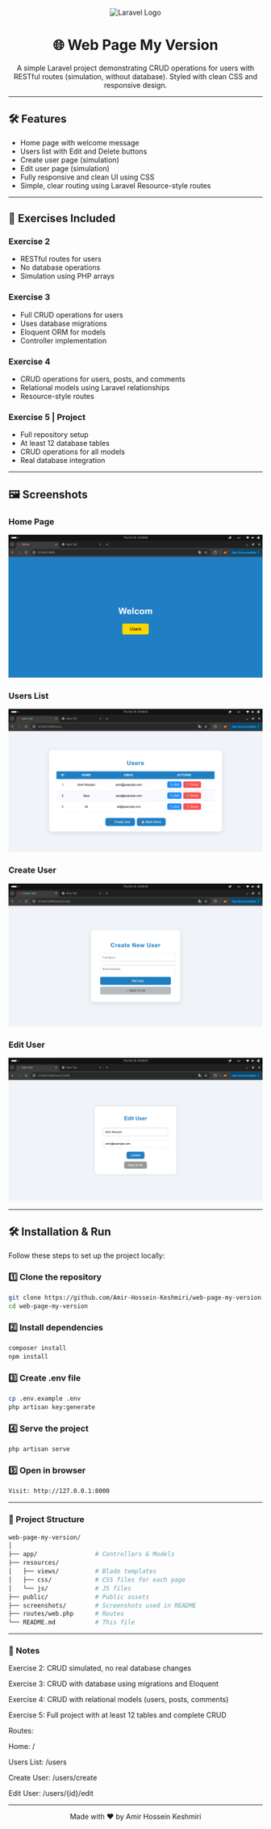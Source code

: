 <p align="center">
  <img src="https://raw.githubusercontent.com/laravel/art/master/logo-lockup/5%20SVG/2%20CMYK/1%20Full%20Color/laravel-logolockup-cmyk-red.svg" width="250" alt="Laravel Logo">
</p>

<h1 align="center">🌐 Web Page My Version</h1>

<p align="center">
A simple Laravel project demonstrating CRUD operations for users with RESTful routes (simulation, without database).  
Styled with clean CSS and responsive design.  
</p>

---

## 🛠️ Features

- Home page with welcome message  
- Users list with Edit and Delete buttons  
- Create user page (simulation)  
- Edit user page (simulation)  
- Fully responsive and clean UI using CSS  
- Simple, clear routing using Laravel Resource-style routes  

---

## 📝 Exercises Included

### Exercise 2
- RESTful routes for users  
- No database operations  
- Simulation using PHP arrays  

### Exercise 3
- Full CRUD operations for users  
- Uses database migrations  
- Eloquent ORM for models  
- Controller implementation  

### Exercise 4
- CRUD operations for users, posts, and comments  
- Relational models using Laravel relationships  
- Resource-style routes  

### Exercise 5 | Project
- Full repository setup  
- At least 12 database tables  
- CRUD operations for all models  
- Real database integration  

---

## 🖼️ Screenshots

### Home Page
![Welcome](screenshots/welcome.png)

### Users List
![Users List](screenshots/users.png)

### Create User
![Create User](screenshots/create.png)

### Edit User
![Edit User](screenshots/edit.png)

---

## 🛠️ Installation & Run

Follow these steps to set up the project locally:

### 1️⃣ Clone the repository
```bash
git clone https://github.com/Amir-Hossein-Keshmiri/web-page-my-version.git
cd web-page-my-version
```

### 2️⃣ Install dependencies

```bash
composer install
npm install
```

### 3️⃣ Create .env file

```bash
cp .env.example .env
php artisan key:generate
```

### 4️⃣ Serve the project

```bash
php artisan serve
```

### 5️⃣ Open in browser

```bash
Visit: http://127.0.0.1:8000
```

---

### 📂 Project Structure

```bash
web-page-my-version/
│
├── app/                # Controllers & Models
├── resources/
│   ├── views/          # Blade templates
│   ├── css/            # CSS files for each page
│   └── js/             # JS files
├── public/             # Public assets
├── screenshots/        # Screenshots used in README
├── routes/web.php      # Routes
└── README.md           # This file
```

---

### 🔧 Notes

Exercise 2: CRUD simulated, no real database changes

Exercise 3: CRUD with database using migrations and Eloquent

Exercise 4: CRUD with relational models (users, posts, comments)

Exercise 5: Full project with at least 12 tables and complete CRUD

Routes:

Home: /

Users List: /users

Create User: /users/create

Edit User: /users/{id}/edit

---

<p align="center">
Made with ❤️ by Amir Hossein Keshmiri
</p>
